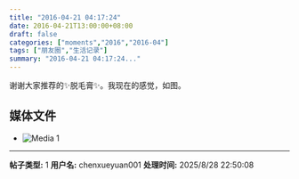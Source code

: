 ```yaml
---
title: "2016-04-21 04:17:24"
date: 2016-04-21T13:00:00+08:00
draft: false
categories: ["moments","2016","2016-04"]
tags: ["朋友圈","生活记录"]
summary: "2016-04-21 04:17:24..."
---
```


谢谢大家推荐的✨脱毛膏✨。我现在的感觉，如图。

## 媒体文件

- ![Media 1](/Moments/photos/2016-04-21/201604210417240.jpg)

---

**帖子类型:** 1
**用户名:** chenxueyuan001
**处理时间:** 2025/8/28 22:50:08
